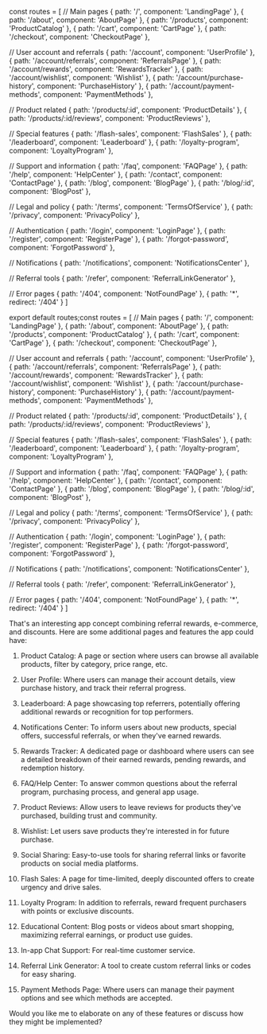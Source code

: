 const routes = [
  // Main pages
  { path: '/', component: 'LandingPage' },
  { path: '/about', component: 'AboutPage' },
  { path: '/products', component: 'ProductCatalog' },
  { path: '/cart', component: 'CartPage' },
  { path: '/checkout', component: 'CheckoutPage' },

  // User account and referrals
  { path: '/account', component: 'UserProfile' },
  { path: '/account/referrals', component: 'ReferralsPage' },
  { path: '/account/rewards', component: 'RewardsTracker' },
  { path: '/account/wishlist', component: 'Wishlist' },
  { path: '/account/purchase-history', component: 'PurchaseHistory' },
  { path: '/account/payment-methods', component: 'PaymentMethods' },

  // Product related
  { path: '/products/:id', component: 'ProductDetails' },
  { path: '/products/:id/reviews', component: 'ProductReviews' },

  // Special features
  { path: '/flash-sales', component: 'FlashSales' },
  { path: '/leaderboard', component: 'Leaderboard' },
  { path: '/loyalty-program', component: 'LoyaltyProgram' },

  // Support and information
  { path: '/faq', component: 'FAQPage' },
  { path: '/help', component: 'HelpCenter' },
  { path: '/contact', component: 'ContactPage' },
  { path: '/blog', component: 'BlogPage' },
  { path: '/blog/:id', component: 'BlogPost' },

  // Legal and policy
  { path: '/terms', component: 'TermsOfService' },
  { path: '/privacy', component: 'PrivacyPolicy' },

  // Authentication
  { path: '/login', component: 'LoginPage' },
  { path: '/register', component: 'RegisterPage' },
  { path: '/forgot-password', component: 'ForgotPassword' },

  // Notifications
  { path: '/notifications', component: 'NotificationsCenter' },

  // Referral tools
  { path: '/refer', component: 'ReferralLinkGenerator' },

  // Error pages
  { path: '/404', component: 'NotFoundPage' },
  { path: '*', redirect: '/404' }
]

export default routes;const routes = [
  // Main pages
  { path: '/', component: 'LandingPage' },
  { path: '/about', component: 'AboutPage' },
  { path: '/products', component: 'ProductCatalog' },
  { path: '/cart', component: 'CartPage' },
  { path: '/checkout', component: 'CheckoutPage' },

  // User account and referrals
  { path: '/account', component: 'UserProfile' },
  { path: '/account/referrals', component: 'ReferralsPage' },
  { path: '/account/rewards', component: 'RewardsTracker' },
  { path: '/account/wishlist', component: 'Wishlist' },
  { path: '/account/purchase-history', component: 'PurchaseHistory' },
  { path: '/account/payment-methods', component: 'PaymentMethods' },

  // Product related
  { path: '/products/:id', component: 'ProductDetails' },
  { path: '/products/:id/reviews', component: 'ProductReviews' },

  // Special features
  { path: '/flash-sales', component: 'FlashSales' },
  { path: '/leaderboard', component: 'Leaderboard' },
  { path: '/loyalty-program', component: 'LoyaltyProgram' },

  // Support and information
  { path: '/faq', component: 'FAQPage' },
  { path: '/help', component: 'HelpCenter' },
  { path: '/contact', component: 'ContactPage' },
  { path: '/blog', component: 'BlogPage' },
  { path: '/blog/:id', component: 'BlogPost' },

  // Legal and policy
  { path: '/terms', component: 'TermsOfService' },
  { path: '/privacy', component: 'PrivacyPolicy' },

  // Authentication
  { path: '/login', component: 'LoginPage' },
  { path: '/register', component: 'RegisterPage' },
  { path: '/forgot-password', component: 'ForgotPassword' },

  // Notifications
  { path: '/notifications', component: 'NotificationsCenter' },

  // Referral tools
  { path: '/refer', component: 'ReferralLinkGenerator' },

  // Error pages
  { path: '/404', component: 'NotFoundPage' },
  { path: '*', redirect: '/404' }
]


That's an interesting app concept combining referral rewards, e-commerce, and discounts. Here are some additional pages and features the app could have:

1. Product Catalog: A page or section where users can browse all available products, filter by category, price range, etc.

2. User Profile: Where users can manage their account details, view purchase history, and track their referral progress.

3. Leaderboard: A page showcasing top referrers, potentially offering additional rewards or recognition for top performers.

4. Notifications Center: To inform users about new products, special offers, successful referrals, or when they've earned rewards.

5. Rewards Tracker: A dedicated page or dashboard where users can see a detailed breakdown of their earned rewards, pending rewards, and redemption history.

6. FAQ/Help Center: To answer common questions about the referral program, purchasing process, and general app usage.

7. Product Reviews: Allow users to leave reviews for products they've purchased, building trust and community.

8. Wishlist: Let users save products they're interested in for future purchase.

9. Social Sharing: Easy-to-use tools for sharing referral links or favorite products on social media platforms.

10. Flash Sales: A page for time-limited, deeply discounted offers to create urgency and drive sales.

11. Loyalty Program: In addition to referrals, reward frequent purchasers with points or exclusive discounts.

12. Educational Content: Blog posts or videos about smart shopping, maximizing referral earnings, or product use guides.

13. In-app Chat Support: For real-time customer service.

14. Referral Link Generator: A tool to create custom referral links or codes for easy sharing.

15. Payment Methods Page: Where users can manage their payment options and see which methods are accepted.

Would you like me to elaborate on any of these features or discuss how they might be implemented?